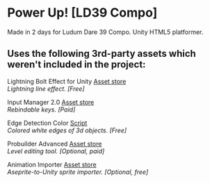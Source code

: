 # Power Up! [LD39 Compo]
Made in 2 days for Ludum Dare 39 Compo. Unity HTML5 platformer.

## Uses the following 3rd-party assets which weren't included in the project:

Lightning Bolt Effect for Unity [Asset store](https://www.assetstore.unity3d.com/en/#!/content/59471)  
*Lightning line effect. [Free]*

Input Manager 2.0 [Asset store](https://www.assetstore.unity3d.com/en/#!/content/89891)  
*Rebindable keys. [Paid]*

Edge Detection Color [Script](https://forum.unity3d.com/threads/image-effect-edge-detect-normals-colours-rel.310280/)  
*Colored white edges of 3d objects. [Free]*

Probuilder Advanced [Asset store](https://www.assetstore.unity3d.com/en/#!/content/3558)  
*Level editing tool. [Optional, paid]*

Animation Importer [Asset store](https://github.com/talecrafter/AnimationImporter)  
*Aseprite-to-Unity sprite importer. [Optional, free]*
